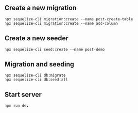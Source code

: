 ## Create a new migration

```shell
npx sequelize-cli migration:create --name post-create-table
npx sequelize-cli migration:create --name add-column
```

## Create a new seeder

```shell
npx sequelize-cli seed:create --name post-demo
```

## Migration and seeding

```shell
npx sequelize-cli db:migrate
npx sequelize-cli db:seed:all
```

## Start server

```shell
npm run dev
```